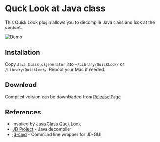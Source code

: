# Quck Look at Java class

This Quick Look plugin allows you to decompile Java class and look at the content.

![Demo](img/JavaClass.gif)

## Installation

Copy `Java Class.qlgenerator` into `~/Library/QuickLook/` or `/Library/QuickLook/`. Reboot your Mac if needed.

## Download

Compiled version can be downloaded from [Release Page](https://github.com/jaroslawhartman/Java-Class-QuickLook/releases)

## References

* Inspired by [Java Class Quck Look](https://github.com/louisdh/java-class-quick-look)
* [JD Project](http://jd.benow.ca/) - Java decompiler
* [jd-cmd](https://github.com/kwart/jd-cmd) - Command line wrapper for JD-GUI 
